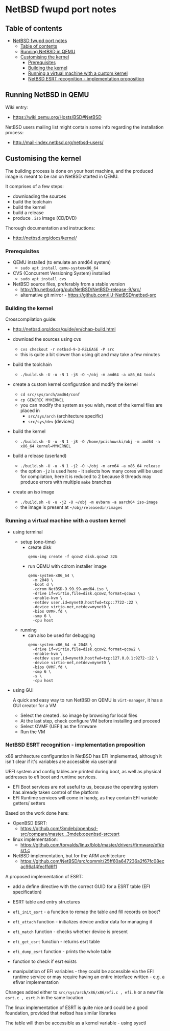 # NetBSD fwupd port notes

## Table of contents

- [NetBSD fwupd port notes](#netbsd-fwupd-port-notes)
  - [Table of contents](#table-of-contents)
  - [Running NetBSD in QEMU](#running-netbsd-in-qemu)
  - [Customising the kernel](#customising-the-kernel)
    - [Prerequisites](#prerequisites)
    - [Building the kernel](#building-the-kernel)
    - [Running a virtual machine with a custom kernel](#running-a-virtual-machine-with-a-custom-kernel)
    - [NetBSD ESRT recognition - implementation proposition](#netbsd-esrt-recognition---implementation-proposition)

## Running NetBSD in QEMU

Wiki entry:
- https://wiki.qemu.org/Hosts/BSD#NetBSD

NetBSD users mailing list might contain some info regarding the installation 
process:
- http://mail-index.netbsd.org/netbsd-users/

## Customising the kernel

The building process is done on your host machine, and the produced image is 
meant to be ran on NetBSD started in QEMU.

It comprises of a few steps:
- downloading the sources
- build the toolchain
- build the kernel
- build a release
- produce `.iso` image (CD/DVD)

Thorough documentation and instructions:
- http://netbsd.org/docs/kernel/

### Prerequisites
- QEMU installed (to emulate an amd64 system)
  - `sudo apt install qemu-systemx86_64`
- CVS (Concurrent Versioning System) installed
  - `sudo apt install cvs`
- NetBSD source files, preferably from a stable version
  - http://ftp.netbsd.org/pub/NetBSD/NetBSD-release-9/src/
  - alternative git mirror - https://github.com/IIJ-NetBSD/netbsd-src

### Building the kernel

Crosscompilation guide:
- http://netbsd.org/docs/guide/en/chap-build.html

- download the sources using cvs
  - `cvs checkout -r netbsd-9-3-RELEASE -P src`
  - this is quite a bit slower than using git and may take a few minutes
- build the toolchain
  - `./build.sh -U -u -N 1 -j8 -O ~/obj -m amd64 -a x86_64 tools`
- create a custom kernel configuration and modify the kernel
  - `cd src/sys/arch/amd64/conf`
  - `cp GENERIC MYKERNEL`
  - you can modify the system as you wish, most of the kernel files are placed 
  in 
    - `src/sys/arch` (architecture specific)
    - `src/sys/dev` (devices)
- build the kernel
  - `./build.sh -U -u -N 1 -j8 -O /home/pcichowski/obj -m amd64 -a x86_64 kernel=MYKERNEL`
- build a release (userland)
  - `./build.sh -U -u -N 1 -j2 -O ~/obj -m arm64 -a x86_64 release`
  - the option `-j2` is used here - it selects how many cores will be used for 
  compilation, here it is reduced to 2 because 8 threads may produce errors 
  with multiple `make` branches
- create an iso image
  - `./build.sh -U -u -j2 -O ~/obj -m evbarm -a aarch64 iso-image`
  - the image is present at `~/obj/releasedir/images`

### Running a virtual machine with a custom kernel

- using terminal
  - setup (one-time)
    - create disk
      ```
      qemu-img create -f qcow2 disk.qcow2 32G
      ```
    - run QEMU with cdrom installer image
      ```
      qemu-system-x86_64 \
        -m 2048 \
        -boot d \
        -cdrom NetBSD-9.99.99-amd64.iso \
        -drive if=virtio,file=disk.qcow2,format=qcow2 \
        -enable-kvm \
        -netdev user,id=mynet0,hostfwd=tcp::7722-:22 \
        -device virtio-net,netdev=mynet0 \
        -bios OVMF.fd \
        -smp 6 \
        -cpu host
      ```
  - running
    - can also be used for debugging
      ```
      qemu-system-x86_64 -m 2048 \
        -drive if=virtio,file=disk.qcow2,format=qcow2 \
        -enable-kvm \
        -netdev user,id=mynet0,hostfwd=tcp:127.0.0.1:9272-:22 \
        -device virtio-net,netdev=mynet0 \
        -bios OVMF.fd \
        -smp 6 \
        -s \
        -cpu host
      ```
- using GUI
  
  A quick and easy way to run NetBSD on QEMU is `virt-manager`, it has a GUI 
  creator for a VM
  - Select the created .iso image by browsing for local files
  - At the last step, check configure VM before installing and proceed
  - Select OVMF (UEFI) as the firmware
  - Run the VM

### NetBSD ESRT recognition - implementation proposition

x86 architecture configuration in NetBSD has EFI implemented, although it isn't 
clear if it's variables are accessible via userland

UEFI system and config tables are printed during boot, as well as physical 
addresses to efi boot and runtime services.
- EFI Boot services are not useful to us, because the operating system has 
already taken control of the platform
- EFI Runtime services will come in handy, as they contain EFI variable getters/
setters

Based on the work done here:
- OpenBSD ESRT:
  - https://github.com/3mdeb/openbsd-src/compare/master...3mdeb:openbsd-src:esrt
- linux implementation:
  -  https://github.com/torvalds/linux/blob/master/drivers/firmware/efi/esrt.c
- NetBSD implementation, but for the ARM architecture
  - https://github.com/NetBSD/src/commit/25ff60a647236a2f67fc08ecac96a14fecffd6f1

A proposed implementation of ESRT:
- add a define directive with the correct GUID for a ESRT table (EFI 
specification)
- ESRT table and entry structures
- `efi_init_esrt` - a function to remap the table and fill records on boot?
- `efi_attach` function - initializes device and/or data for managing it
- `efi_match` function - checks whether device is present
- `efi_get_esrt` function - returns esrt table
- `efi_dump_esrt` function - prints the whole table
- function to check if esrt exists 

- manipulation of EFI variables - they could be accessible via the EFI runtime 
service or may require having an entire interface written - e.g. a efivar 
implementation

Changes added either to `src/sys/arch/x86/x86/efi.c , efi.h` or a new file 
`esrt.c , esrt.h` in the same location

The linux implementation of ESRT is quite nice and could be a good foundation, 
provided that netbsd has similar libraries

The table will then be accessible as a kernel variable - using sysctl
